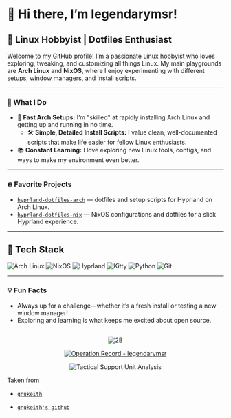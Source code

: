 # 👋 Hi there, I’m legendarymsr!

## 🐧 Linux Hobbyist | Dotfiles Enthusiast

Welcome to my GitHub profile! I’m a passionate Linux hobbyist who loves exploring, tweaking, and customizing all things Linux. My main playgrounds are **Arch Linux** and **NixOS**, where I enjoy experimenting with different setups, window managers, and install scripts.

---

### 🌟 What I Do

- 🚀 **Fast Arch Setups:** I’m "skilled" at rapidly installing Arch Linux and getting up and running in no time.
  - 🛠 **Simple, Detailed Install Scripts:** I value clean, well-documented scripts that make life easier for fellow Linux enthusiasts.
- 📚 **Constant Learning:** I love exploring new Linux tools, configs, and ways to make my environment even better.

---

### 🔥 Favorite Projects

- [`hyprland-dotfiles-arch`](https://github.com/Hyde-project/hyde) — dotfiles and setup scripts for Hyprland on Arch Linux.
- [`hyprland-dotfiles-nix`](https://github.com/Frost-Phoenix/nixos-config) — NixOS configurations and dotfiles for a slick Hyprland experience.

---
## 🧰 Tech Stack

![Arch Linux](https://img.shields.io/badge/Arch_Linux-1793D1?style=for-the-badge&logo=arch-linux&logoColor=white)
![NixOS](https://img.shields.io/badge/NixOS-5277C3?style=for-the-badge&logo=NixOS&logoColor=white)
![Hyprland](https://img.shields.io/badge/Hyprland-303446?style=for-the-badge&logo=hyprland&logoColor=white)
![Kitty](https://img.shields.io/badge/Kitty-222C37?style=for-the-badge&logo=kitty&logoColor=white)
![Python](https://img.shields.io/badge/Python-3776AB?style=for-the-badge&logo=python&logoColor=white)
![Git](https://img.shields.io/badge/Git-F05032?style=for-the-badge&logo=git&logoColor=white)

--- 
### 💡 Fun Facts

- Always up for a challenge—whether it’s a fresh install or testing a new window manager!
- Exploring and learning is what keeps me excited about open source.

##

<div align="center">
</p>
<p>
  <img src="img/2b.gif" alt="2B">
</p>
<p>
  <a href="https://github.com/legendarymsr">
    <img src="https://github-readme-stats.vercel.app/api?username=legendarymsr&show_icons=true&theme=graywhite&bg_color=000000&text_color=ffffff&icon_color=ffffff&title_color=ffffff&border_color=ffffff" alt="Operation Record - legendarymsr">
  </a>
</p>
<p>
  <img src="https://github-readme-activity-graph.vercel.app/graph?username=legendarymsr&theme=xcode&bg_color=000000&color=ffffff&line=ffffff&point=ffffff&area=true&hide_border=true" alt="Tactical Support Unit Analysis">
</p>
<p>
</p>
</div>
Taken from 

- [`gnukeith`](https://twitter.com/gnukeith/status/1941872510238101604)

- [`gnukeith's github`](https://github.com/gnukeith)  
